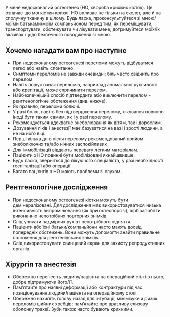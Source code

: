 У мене недосконалий остеогенез (НО, хвороба крихких кісток). Це означає що мої кістки крихкі. НО впливає не тільки на скелет, але й на сполучну тканину в цілому. Будь ласка, проконсультуйтеся зі мною/моїми батьками/моїм компаньйоном перед тим, як переміщувати, транспортувати, обстежувати чи лікувати мене; дотримуйтеся моїх/їх вказівок щодо безпечного поводження зі мною.

## Хочемо нагадати вам про наступне
- При недосконалому остеогенезі переломи можуть відбуватися легко або навіть спонтанно.
- Симптоми переломів не завжди очевидні; біль часто свідчить про перелом.
- Навіть пошук ознак переломів, наприклад аномальної рухливості або крепітації, може спричинити перелом.
- Найбезпечніший спосіб підтвердити або виключити перелом - рентгенологічне обстеження (див. нижче).
- Як правило, переломи болючі.
- У разі болю, навіть без підтвердження перелому, лікування повинно іноді бути таким самим, як і у разі перелому.
- Рекомендується адекватне знеболювання як дітям, так і дорослим.
- Дозування ліків і анестезії має базуватися на вазі і зрості людини, а не на його віці.
- Перші кілька днів після перелому рекомендований прийом знеболюючих та/або нічних заспокійливих
- Для іммобілізації віддають перевагу легким матеріалам.
- Пацієнти з НО повинні бути мобілізовані якнайшвидше.
- Будь ласка, зверніться до лікуючого спеціаліста, у разі необхідності госпіталізації або операції.
- Багато пацієнтів з НО мають проблеми зі слухом.

## Рентгенологічне дослідження
- При недосконалому остеогенезі кістки можуть бути демінералізовані. Для дослідження має використовуватися низька інтенсивність випромінювання (як при остеопорозі), щоб запобігти виконанню непотрібних повторних знімків.
- Слід уникати надмірних рухів і непотрібного підняття.
- Пацієнти або їхні батьки/компаньйони часто мають досвід попередніх обстежень. Вони можуть допомогти знайти правильне положення для рентгенівських знімків.
- Слід використовувати свинцевий екран для захисту репродуктивних органів.

## Хірургія та анестезія
- Обережно перенесіть людину/пацієнта на операційний стіл і з нього, добре підтримуючи його/її.
- Пам’ятайте про наявні деформації або контрактури під час позиціонування людини/пацієнта на операційному столі.
- Обережно нахиліть голову назад для інтубації, мінімізуючи ризик переломів шийних хребців; пам’ятайте про вразливу слизову оболонку трахеї. Зуби також часто бувають крихкими.